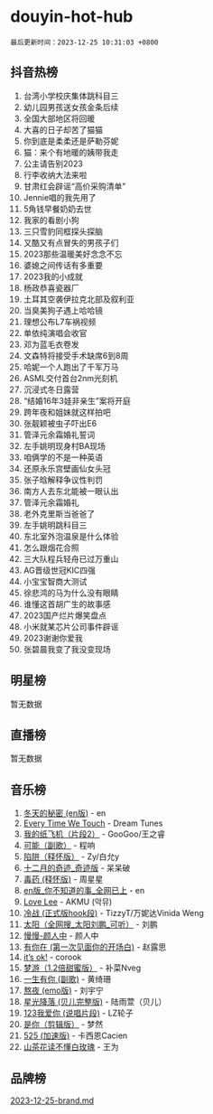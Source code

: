 # douyin-hot-hub

`最后更新时间：2023-12-25 10:31:03 +0800`

## 抖音热榜

1. 台湾小学校庆集体跳科目三
1. 幼儿园男孩送女孩金条后续
1. 全国大部地区将回暖
1. 大喜的日子却苦了猫猫
1. 你到底是柔柔还是萨勒芬妮
1. 猫：来个有地暖的姨带我走
1. 公主请告别2023
1. 行李收纳大法来啦
1. 甘肃红会辟谣“高价采购清单”
1. Jennie唱的我先用了
1. 5角钱早餐奶奶去世
1. 我家的看剧小狗
1. 三只雪豹同框探头探脑
1. 又酷又有点冒失的男孩子们
1. 2023那些温暖美好念念不忘
1. 婆媳之间传话有多重要
1. 2023我的小成就
1. 杨政恭喜瓷器厂
1. 土耳其空袭伊拉克北部及叙利亚
1. 当臭美狗子遇上哈哈镜
1. 理想公布L7车祸视频
1. 单依纯演唱会收官
1. 邓为蓝毛衣卷发
1. 文森特将接受手术缺席6到8周
1. 哈妮一个人跑出了千军万马
1. ASML交付首台2nm光刻机
1. 沉浸式冬日露营
1. “结婚16年3娃非亲生”案将开庭
1. 跨年夜和姐妹就这样拍吧
1. 张靓颖被虫子吓出E6
1. 管泽元余霜婚礼誓词
1. 左手姚明现身村BA现场
1. 咱俩学的不是一种英语
1. 还原永乐宫壁画仙女头冠
1. 张子晗解释争议性判罚
1. 南方人去东北能被一眼认出
1. 管泽元余霜婚礼
1. 老外克里斯当爸爸了
1. 左手姚明跳科目三
1. 东北室外泡温泉是什么体验
1. 怎么跟烟花合照
1. 三大队程兵轻舟已过万重山
1. AG晋级世冠KIC四强
1. 小宝宝智商大测试
1. 徐悲鸿的马为什么没有眼睛
1. 谁懂这首胡广生的故事感
1. 2023国产烂片爆笑盘点
1. 小米就某芯片公司事件辟谣
1. 2023谢谢你爱我
1. 张碧晨我变了我没变现场

## 明星榜

暂无数据

## 直播榜

暂无数据

## 音乐榜

1. [冬天的秘密 (en版)](https://sf6-cdn-tos.douyinstatic.com/obj/tos-cn-ve-2774/okIuMHDdzyf3FjGK4Lphe1vfHcQaPIHAg0Z4CR) - en
1. [Every Time We Touch](https://sf3-cdn-tos.douyinstatic.com/obj/tos-cn-ve-2774/ogN6lUKQeBBfEVhIOMikG1CcJjugxk1tztZyhP) - Dream Tunes
1. [我的纸飞机（片段2）](https://sf6-cdn-tos.douyinstatic.com/obj/tos-cn-ve-2774/oM2ZrKcg2CD5AeRB2gkeXOFB1IxAGJdZPazYHf) - GooGoo/王之睿
1. [可能（副歌）](https://sf3-cdn-tos.douyinstatic.com/obj/tos-cn-ve-2774/cde1731888894259b333569393c2fb51) - 程响
1. [陷阱（释怀版）](https://sf6-cdn-tos.douyinstatic.com/obj/tos-cn-ve-2774/oE8C21LeZrzKLDFfQYgMzx4GAIHageG5IzayY7) - Zy/白允y
1. [十二月的奇迹_奇迹版](https://sf6-cdn-tos.douyinstatic.com/obj/tos-cn-ve-2774/oMslvA9FBzGMGHnyUuoiiUjtIAXfMz6tzwByW8) - 呆呆破
1. [毒药 (释怀版)](https://sf3-cdn-tos.douyinstatic.com/obj/tos-cn-ve-2774/oYILMEAzspdZBIzy4frJNB8ZHPHWAhiwowd4Ad) - 周星星
1. [en版_你不知道的事_全网已上](https://sf6-cdn-tos.douyinstatic.com/obj/tos-cn-ve-2774/o4QbYLDezHUtFyDKdF9XfmPhIewaqEQAggj6Cb) - en
1. [Love Lee](https://sf6-cdn-tos.douyinstatic.com/obj/tos-cn-ve-2774/o05GbkJGbCBTdDnMtB0fwOYgkeZp23vrWQDQBS) - AKMU (악뮤)
1. [冷战 (正式版hook段)](https://sf6-cdn-tos.douyinstatic.com/obj/tos-cn-ve-2774/oMuEoiBasWApEMVDgNiI8VAByNmwo5J0pyf8Yx) - TizzyT/万妮达Vinida Weng
1. [太阳（全网搜_太阳刘鹏_可听）](https://sf6-cdn-tos.douyinstatic.com/obj/tos-cn-ve-2774/ogWbyIQnlBFImVbeDocRdCIYtBHlbJXgfZMvgz) - 刘鹏
1. [慢慢-颜人中](https://sf6-cdn-tos.douyinstatic.com/obj/tos-cn-ve-2774/ocjHNfBXdBxQNC8ZGAeoLMFTUgtBg8bkExunDC) - 颜人中
1. [有你在 (第一次见面你的开场白)](https://sf6-cdn-tos.douyinstatic.com/obj/tos-cn-ve-2774/oAthrQ3ClJBfI57uBoFEgNDYtNCZ0TSYQQfxQ0) - 赵露思
1. [it’s ok!](https://sf6-cdn-tos.douyinstatic.com/obj/tos-cn-ve-2774/0fc4d0ee28444bd0ab76e8b7c0003f52) - corook
1. [梦游（1.2倍甜蜜版）](https://sf3-cdn-tos.douyinstatic.com/obj/tos-cn-ve-2774/o4gyAUm8hwufoEABmwVIiQtHsFuGzAEEWtNMzo) - 补菜Nveg
1. [一生有你 (副歌)](https://sf3-cdn-tos.douyinstatic.com/obj/tos-cn-ve-2774/o8xzM8HLaQzgMiJ96FKAWCenIuzkFpfClDdmeW) - 黄绮珊
1. [熬夜 (emo版)](https://sf6-cdn-tos.douyinstatic.com/obj/tos-cn-ve-2774/ocQZvZErLThAfNQOtBZ178gQDfCDFBL9iB5lvY) - 刘宇宁
1. [星光降落 (贝儿完整版)](https://sf3-cdn-tos.douyinstatic.com/obj/tos-cn-ve-2774/okwB9hAwyAtsFFkFBzAX1hOOfQuIoMNs0W2Mwr) - 陆雨萱（贝儿）
1. [123我爱你 (说唱片段)](https://sf6-cdn-tos.douyinstatic.com/obj/tos-cn-ve-2774/oYCWFpY0hL9kda0dQKIGDYeKYfQmAse0DgpDjz) - LZ轮子
1. [是你（剪辑版）](https://sf3-cdn-tos.douyinstatic.com/obj/tos-cn-ve-2774/46019dae783c4c969944217fe1cfafc4) - 梦然
1. [525 (加速版)](https://sf6-cdn-tos.douyinstatic.com/obj/tos-cn-ve-2774/oIfKCtqfDyP8Vc9FpAPgWMyezT6LnDT1abRwGg) - 卡西恩Cacien
1. [山茶花读不懂白玫瑰](https://sf3-cdn-tos.douyinstatic.com/obj/tos-cn-ve-2774/osfn8B7DktrRHEPJgPCfDbw7QDQEkwC16BxZg9) - 王为

## 品牌榜

[2023-12-25-brand.md](2023-12-25-brand.md)
